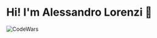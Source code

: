 # Hi! I'm Alessandro Lorenzi 👋 

![CodeWars](https://www.codewars.com/users/AlessandroLorenzi/badges/large)
